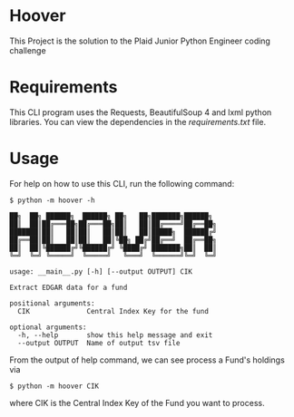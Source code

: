 
# Hoover

This Project is the solution to the Plaid Junior Python Engineer coding challenge

# Requirements

This CLI program uses the Requests, BeautifulSoup 4 and lxml python libraries.
You can view the dependencies in the _requirements.txt_ file.

# Usage

For help on how to use this CLI, run the following command:

```shell
$ python -m hoover -h

██╗  ██╗ ██████╗  ██████╗ ██╗   ██╗███████╗██████╗
██║  ██║██╔═══██╗██╔═══██╗██║   ██║██╔════╝██╔══██╗
███████║██║   ██║██║   ██║██║   ██║█████╗  ██████╔╝
██╔══██║██║   ██║██║   ██║╚██╗ ██╔╝██╔══╝  ██╔══██╗
██║  ██║╚██████╔╝╚██████╔╝ ╚████╔╝ ███████╗██║  ██║
╚═╝  ╚═╝ ╚═════╝  ╚═════╝   ╚═══╝  ╚══════╝╚═╝  ╚═╝

usage: __main__.py [-h] [--output OUTPUT] CIK

Extract EDGAR data for a fund

positional arguments:
  CIK              Central Index Key for the fund

optional arguments:
  -h, --help       show this help message and exit
  --output OUTPUT  Name of output tsv file
```

From the output of help command, we can see process a Fund's holdings via
```shell
$ python -m hoover CIK
```

where CIK is the Central Index Key of the Fund you want to process.
